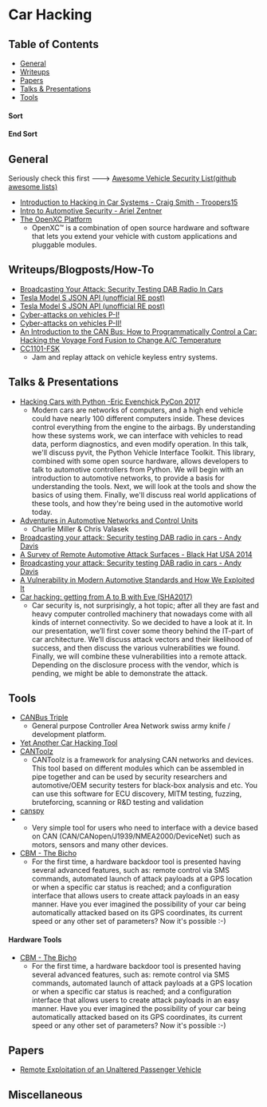# Car Hacking

## Table of Contents

* [General](#general)
* [Writeups](#writeup)
* [Papers](#papers)
* [Talks & Presentations](#talks)
* [Tools](#tools)




#### Sort

#### End Sort

## <a name="general"></a>General
Seriously check this first ---> [Awesome Vehicle Security List(github awesome lists)](https://github.com/jaredthecoder/awesome-vehicle-security)
* [Introduction to Hacking in Car Systems - Craig Smith - Troopers15](https://www.youtube.com/watch?v=WHDkf6kpE58)
* [Intro to Automotive Security - Ariel Zentner](https://www.youtube.com/watch?v=yAzqFhq06_E)
* [The OpenXC Platform](http://openxcplatform.com/)
	* OpenXC™ is a combination of open source hardware and software that lets you extend your vehicle with custom applications and pluggable modules.	





## <a name="writeup"></a>Writeups/Blogposts/How-To
* [Broadcasting Your Attack: Security Testing DAB Radio In Cars](https://www.youtube.com/watch?v=ryNtz1nxmO4)
* [Tesla Model S JSON API (unofficial RE post)](http://docs.timdorr.apiary.io/#reference/vehicles)
* [Tesla Model S JSON API (unofficial RE post)](http://docs.timdorr.apiary.io/#reference/vehicles)
* [Cyber-attacks on vehicles P-I!](http://dn5.ljuska.org/napadi-na-auto-sistem-1.html)
* [Cyber-attacks on vehicles P-II!](http://dn5.ljuska.org/cyber-attacks-on-vehicles-2.html)
* [An Introduction to the CAN Bus: How to Programmatically Control a Car: Hacking the Voyage Ford Fusion to Change A/C Temperature](https://news.voyage.auto/an-introduction-to-the-can-bus-how-to-programmatically-control-a-car-f1b18be4f377)
* [CC1101-FSK](https://github.com/trishmapow/CC1101-FSK)
	* Jam and replay attack on vehicle keyless entry systems.



## <a name="talks"></a>Talks & Presentations
* [Hacking Cars with Python -Eric Evenchick PyCon 2017](https://www.youtube.com/watch?v=3bZNhMcv4Y8&app=desktop)
	* Modern cars are networks of computers, and a high end vehicle could have nearly 100 different computers inside. These devices control everything from the engine to the airbags. By understanding how these systems work, we can interface with vehicles to read data, perform diagnostics, and even modify operation.  In this talk, we'll discuss pyvit, the Python Vehicle Interface Toolkit. This library, combined with some open source hardware, allows developers to talk to automotive controllers from Python.  We will begin with an introduction to automotive networks, to provide a basis for understanding the tools. Next, we will look at the tools and show the basics of using them. Finally, we'll discuss real world applications of these tools, and how they're being used in the automotive world today.
* [Adventures in Automotive Networks and Control Units](https://www.youtube.com/watch?v=MEYCU62yeYk&app=desktop)
	* Charlie Miller & Chris Valasek
* [Broadcasting your attack: Security testing DAB radio in cars - Andy Davis](http://2015.ruxcon.org.au/assets/2015/slides/Broadcasting-your-attack-Security-testing-DAB-radio-in-cars.pdf)
* [A Survey of Remote Automotive Attack Surfaces  - Black Hat USA 2014](https://www.youtube.com/watch?v=mNhFGJVq2HE)
* [Broadcasting your attack: Security testing DAB radio in cars - Andy Davis](http://2015.ruxcon.org.au/assets/2015/slides/Broadcasting-your-attack-Security-testing-DAB-radio-in-cars.pdf)
* [A Vulnerability in Modern Automotive Standards and How We Exploited It](https://documents.trendmicro.com/assets/A-Vulnerability-in-Modern-Automotive-Standards-and-How-We-Exploited-It.pdf)
* [Car hacking: getting from A to B with Eve (SHA2017)](https://www.youtube.com/watch?v=l9760bzUN3E)
	* Car security is, not surprisingly, a hot topic; after all they are fast and heavy computer controlled machinery that nowadays come with all kinds of internet connectivity. So we decided to have a look at it. In our presentation, we’ll first cover some theory behind the IT-part of car architecture. We’ll discuss attack vectors and their likelihood of success, and then discuss the various vulnerabilities we found. Finally, we will combine these vulnerabilities into a remote attack. Depending on the disclosure process with the vendor, which is pending, we might be able to demonstrate the attack.




## <a name="tool"></a>Tools
* [CANBus Triple](https://canb.us/)
	* General purpose Controller Area Network swiss army knife / development platform.
* [Yet Another Car Hacking Tool](https://asintsov.blogspot.ro/2016/03/yet-another-car-hacking-tool.html?m=1)
* [CANToolz](https://github.com/eik00d/CANToolz)
	* CANToolz is a framework for analysing CAN networks and devices. This tool based on different modules which can be assembled in pipe together and can be used by security researchers and automotive/OEM security testers for black-box analysis and etc. You can use this software for ECU discovery, MITM testing, fuzzing, bruteforcing, scanning or R&D testing and validation
* [canspy](https://github.com/manux81/canspy)
* * Very simple tool for users who need to interface with a device based on CAN (CAN/CANopen/J1939/NMEA2000/DeviceNet) such as motors, sensors and many other devices.
* [CBM - The Bicho](https://github.com/UnaPibaGeek/CBM)
	* For the first time, a hardware backdoor tool is presented having several advanced features, such as: remote control via SMS commands, automated launch of attack payloads at a GPS location or when a specific car status is reached; and a configuration interface that allows users to create attack payloads in an easy manner. Have you ever imagined the possibility of your car being automatically attacked based on its GPS coordinates, its current speed or any other set of parameters? Now it's possible :-)


#### Hardware Tools
* [CBM - The Bicho](https://github.com/UnaPibaGeek/CBM)
	* For the first time, a hardware backdoor tool is presented having several advanced features, such as: remote control via SMS commands, automated launch of attack payloads at a GPS location or when a specific car status is reached; and a configuration interface that allows users to create attack payloads in an easy manner. Have you ever imagined the possibility of your car being automatically attacked based on its GPS coordinates, its current speed or any other set of parameters? Now it's possible :-)






## <a name="papers"></a>Papers
* [Remote Exploitation of an  Unaltered Passenger Vehicle](http://illmatics.com/Remote%20Car%20Hacking.pdf)


## Miscellaneous








